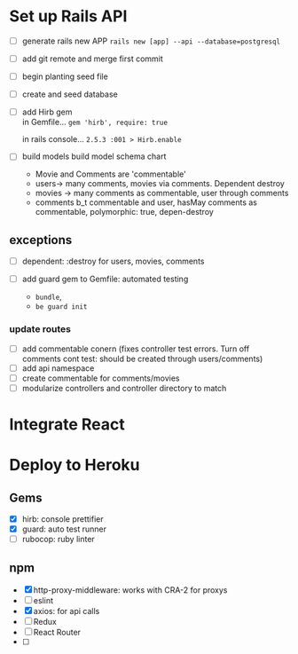 # Set up Rails API
- [ ] generate rails new APP 
  `rails new [app] --api --database=postgresql`
- [ ] add git remote and merge first commit
- [ ] begin planting seed file
- [ ] create and seed database
- [ ] add Hirb gem  
  in Gemfile...
  `gem 'hirb', require: true`

  in rails console...
  `2.5.3 :001 > Hirb.enable`

- [ ] build models
  build model schema chart
    - Movie and Comments are 'commentable'
    - users-> many comments, movies via comments.  Dependent destroy
    - movies -> many comments as commentable, user through comments
    - comments b_t commentable and user, hasMay comments as commentable, polymorphic: true, depen-destroy

## exceptions
- [ ] dependent: :destroy for users, movies, comments

- [ ] add guard gem to Gemfile: automated testing
  - `bundle`, 
  - `be guard init`

### update routes
- [ ] add commentable conern (fixes controller test errors. Turn off comments cont test: should be created through users/comments)
- [ ] add api namespace
- [ ] create commentable for comments/movies
- [ ] modularize controllers and controller directory to match

# Integrate React


# Deploy to Heroku


## Gems
- [x] hirb:  console prettifier
- [x] guard:  auto test runner
- [ ] rubocop: ruby linter

## npm
- [x] http-proxy-middleware: works with CRA-2 for proxys
- [ ] eslint
- [x] axios: for api calls
- [ ] Redux
- [ ] React Router
- [ ] 